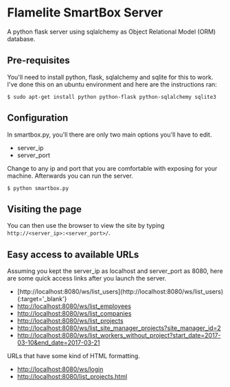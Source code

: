 # Flamelite SmartBox Server
A python flask server using sqlalchemy as Object Relational Model (ORM) database.

## Pre-requisites
You'll need to install python, flask, sqlalchemy and sqlite for this to work. I've done this on an ubuntu environment and here are the instructions ran:

```console
$ sudo apt-get install python python-flask python-sqlalchemy sqlite3
```

## Configuration
In smartbox.py, you'll there are only two main options you'll have to edit.
<ul><li>server_ip</li><li>server_port</li></ul>

Change to any ip and port that you are comfortable with exposing for your machine. Afterwards you can run the server.

```console
$ python smartbox.py
```

## Visiting the page
You can then use the browser to view the site by typing `http://<server_ip>:<server_port>/`.

## Easy access to available URLs
Assuming you kept the server_ip as localhost and server_port as 8080, here are some quick access links after you launch the server.
<ul>
<li>[http://localhost:8080/ws/list_users](http://localhost:8080/ws/list_users){:target='_blank'}</li>
<li><a href='http://localhost:8080/ws/list_employees'>http://localhost:8080/ws/list_employees</a></li>
<li><a href='http://localhost:8080/ws/list_companies'>http://localhost:8080/ws/list_companies</a></li>
<li><a href='http://localhost:8080/ws/list_projects'>http://localhost:8080/ws/list_projects</a></li>
<li><a href='http://localhost:8080/ws/list_site_manager_projects?site_manager_id=2'>http://localhost:8080/ws/list_site_manager_projects?site_manager_id=2</a></li>
<li><a href='http://localhost:8080/ws/list_workers_without_project?start_date=2017-03-10&end_date=2017-03-21'>http://localhost:8080/ws/list_workers_without_project?start_date=2017-03-10&end_date=2017-03-21</a></li>
</ul>

URLs that have some kind of HTML formatting.
<ul>
<li><a href='http://localhost:8080/ws/login'>http://localhost:8080/ws/login</a></li>
<li><a href='http://localhost:8080/list_projects.html'>http://localhost:8080/list_projects.html</a></li>
</ul>
